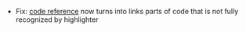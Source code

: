 * Fix: [code reference](snippets/code-references) now turns into links parts of code that is not fully recognized by highlighter